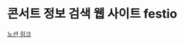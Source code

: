 # 콘서트 정보 검색 웹 사이트 festio

[노션 링크](https://www.notion.so/e273980c10414efdb62e0667822771bb?d=748129315fa941b3bbd851a87e1df232)
